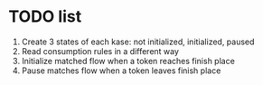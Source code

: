 # TODO list

1) Create 3 states of each kase: not initialized, initialized, paused
2) Read consumption rules in a different way
3) Initialize matched flow when a token reaches finish place
4) Pause matches flow when a token leaves finish place
